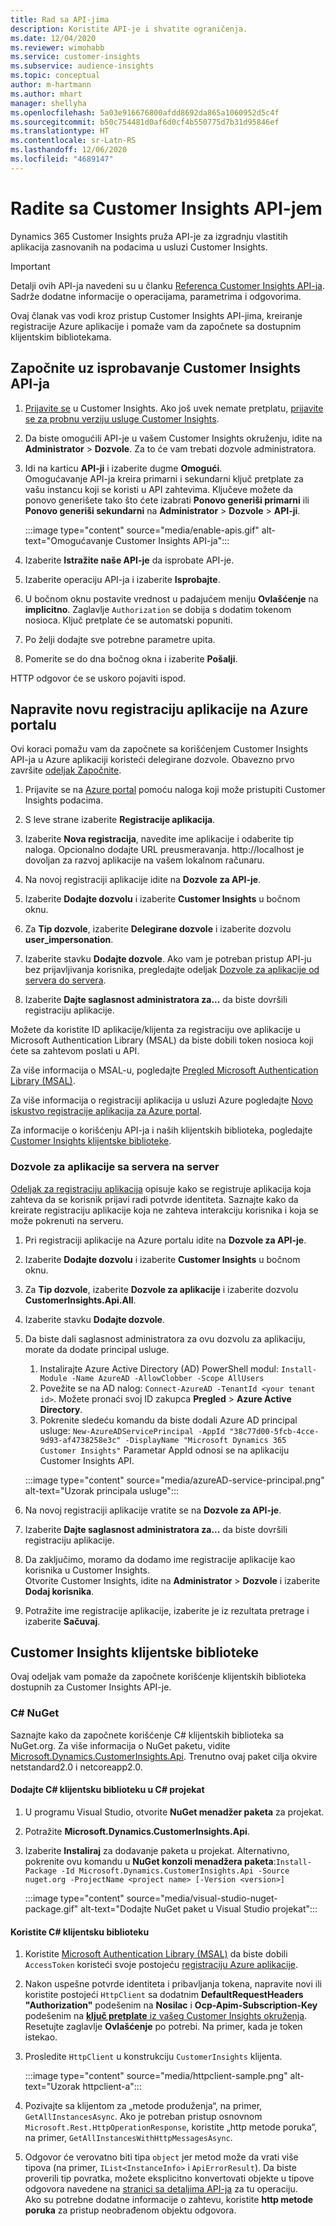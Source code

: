 ```yaml
---
title: Rad sa API-jima
description: Koristite API-je i shvatite ograničenja.
ms.date: 12/04/2020
ms.reviewer: wimohabb
ms.service: customer-insights
ms.subservice: audience-insights
ms.topic: conceptual
author: m-hartmann
ms.author: mhart
manager: shellyha
ms.openlocfilehash: 5a03e916676800afdd8692da865a1060952d5c4f
ms.sourcegitcommit: b50c754481d0af6d0cf4b550775d7b31d95846ef
ms.translationtype: HT
ms.contentlocale: sr-Latn-RS
ms.lasthandoff: 12/06/2020
ms.locfileid: "4689147"
---
```

# <a name="work-with-customer-insights-apis"></a>Radite sa Customer Insights API-jem

Dynamics 365 Customer Insights pruža API-je za izgradnju vlastitih aplikacija zasnovanih na podacima u usluzi Customer Insights.

> [!IMPORTANT]
> Detalji ovih API-ja navedeni su u članku [Referenca Customer Insights API-ja](https://developer.ci.ai.dynamics.com/api-details#api=CustomerInsights). Sadrže dodatne informacije o operacijama, parametrima i odgovorima.

Ovaj članak vas vodi kroz pristup Customer Insights API-jima, kreiranje registracije Azure aplikacije i pomaže vam da započnete sa dostupnim klijentskim bibliotekama.

## <a name="get-started-trying-the-customer-insights-apis"></a>Započnite uz isprobavanje Customer Insights API-ja

1. [Prijavite se](https://home.ci.ai.dynamics.com) u Customer Insights. Ako još uvek nemate pretplatu, [prijavite se za probnu verziju usluge Customer Insights](https://aka.ms/tryci).

1. Da biste omogućili API-je u vašem Customer Insights okruženju, idite na **Administrator** > **Dozvole**. Za to će vam trebati dozvole administratora.

1. Idi na karticu **API-ji** i izaberite dugme **Omogući**.    
   Omogućavanje API-ja kreira primarni i sekundarni ključ pretplate za vašu instancu koji se koristi u API zahtevima. Ključeve možete da ponovo generišete tako što ćete izabrati **Ponovo generiši primarni** ili **Ponovo generiši sekundarni** na **Administrator** > **Dozvole** > **API-ji**.

   :::image type="content" source="media/enable-apis.gif" alt-text="Omogućavanje Customer Insights API-ja":::

1. Izaberite **Istražite naše API-je** da isprobate API-je.

1. Izaberite operaciju API-ja i izaberite **Isprobajte**.

1. U bočnom oknu postavite vrednost u padajućem meniju **Ovlašćenje** na **implicitno**. Zaglavlje `Authorization` se dobija s dodatim tokenom nosioca. Ključ pretplate će se automatski popuniti.
  
1. Po želji dodajte sve potrebne parametre upita.

1. Pomerite se do dna bočnog okna i izaberite **Pošalji**.

HTTP odgovor će se uskoro pojaviti ispod.

## <a name="create-a-new-app-registration-in-the-azure-portal"></a>Napravite novu registraciju aplikacije na Azure portalu

Ovi koraci pomažu vam da započnete sa korišćenjem Customer Insights API-ja u Azure aplikaciji koristeći delegirane dozvole. Obavezno prvo završite [odeljak Započnite](#get-started-trying-the-customer-insights-apis).

1. Prijavite se na [Azure portal](https://portal.azure.com) pomoću naloga koji može pristupiti Customer Insights podacima.

1. S leve strane izaberite **Registracije aplikacija**.

1. Izaberite **Nova registracija**, navedite ime aplikacije i odaberite tip naloga.
   Opcionalno dodajte URL preusmeravanja. http://localhost je dovoljan za razvoj aplikacije na vašem lokalnom računaru.

1. Na novoj registraciji aplikacije idite na **Dozvole za API-je**.

1. Izaberite **Dodajte dozvolu** i izaberite **Customer Insights** u bočnom oknu.

1. Za **Tip dozvole**, izaberite **Delegirane dozvole** i izaberite dozvolu **user_impersonation**.

1. Izaberite stavku **Dodajte dozvole**. Ako vam je potreban pristup API-ju bez prijavljivanja korisnika, pregledajte odeljak [Dozvole za aplikacije od servera do servera](#server-to-server-application-permissions).

1. Izaberite **Dajte saglasnost administratora za...** da biste dovršili registraciju aplikacije.

Možete da koristite ID aplikacije/klijenta za registraciju ove aplikacije u Microsoft Authentication Library (MSAL) da biste dobili token nosioca koji ćete sa zahtevom poslati u API.

Za više informacija o MSAL-u, pogledajte [Pregled Microsoft Authentication Library (MSAL)](https://docs.microsoft.com/azure/active-directory/develop/msal-overview).

Za više informacija o registraciji aplikacija u usluzi Azure pogledajte [Novo iskustvo registracije aplikacija za Azure portal](https://docs.microsoft.com/azure/active-directory/develop/app-registration-portal-training-guide).

Za informacije o korišćenju API-ja i naših klijentskih biblioteka, pogledajte [Customer Insights klijentske biblioteke](#customer-insights-client-libraries).

### <a name="server-to-server-application-permissions"></a>Dozvole za aplikacije sa servera na server

[Odeljak za registraciju aplikacija](#create-a-new-app-registration-in-the-azure-portal) opisuje kako se registruje aplikacija koja zahteva da se korisnik prijavi radi potvrde identiteta. Saznajte kako da kreirate registraciju aplikacije koja ne zahteva interakciju korisnika i koja se može pokrenuti na serveru.

1. Pri registraciji aplikacije na Azure portalu idite na **Dozvole za API-je**.

1. Izaberite **Dodajte dozvolu** i izaberite **Customer Insights** u bočnom oknu.

1. Za **Tip dozvole**, izaberite **Dozvole za aplikacije** i izaberite dozvolu **CustomerInsights.Api.All**.

1. Izaberite stavku **Dodajte dozvole**.

1. Da biste dali saglasnost administratora za ovu dozvolu za aplikaciju, morate da dodate principal usluge.

   1. Instalirajte Azure Active Directory (AD) PowerShell modul: `Install-Module -Name AzureAD -AllowClobber -Scope AllUsers`
   1. Povežite se na AD nalog: `Connect-AzureAD -TenantId <your tenant id>`. Možete pronaći svoj ID zakupca **Pregled** > **Azure Active Directory**.
   1. Pokrenite sledeću komandu da biste dodali Azure AD principal usluge: `New-AzureADServicePrincipal -AppId "38c77d00-5fcb-4cce-9d93-af4738258e3c" -DisplayName "Microsoft Dynamics 365 Customer Insights"` Parametar AppId odnosi se na aplikaciju Customer Insights API.

   :::image type="content" source="media/azureAD-service-principal.png" alt-text="Uzorak principala usluge":::

1. Na novoj registraciji aplikacije vratite se na **Dozvole za API-je**.

1. Izaberite **Dajte saglasnost administratora za...** da biste dovršili registraciju aplikacije.

1. Da zaključimo, moramo da dodamo ime registracije aplikacije kao korisnika u Customer Insights.    
   Otvorite Customer Insights, idite na **Administrator** > **Dozvole** i izaberite **Dodaj korisnika**.

1. Potražite ime registracije aplikacije, izaberite je iz rezultata pretrage i izaberite **Sačuvaj**.

## <a name="customer-insights-client-libraries"></a>Customer Insights klijentske biblioteke

Ovaj odeljak vam pomaže da započnete korišćenje klijentskih biblioteka dostupnih za Customer Insights API-je.

### <a name="c-nuget"></a>C# NuGet

Saznajte kako da započnete korišćenje C# klijentskih biblioteka sa NuGet.org. Za više informacija o NuGet paketu, vidite [Microsoft.Dynamics.CustomerInsights.Api](https://www.nuget.org/packages/Microsoft.Dynamics.CustomerInsights.Api/). Trenutno ovaj paket cilja okvire netstandard2.0 i netcoreapp2.0.

#### <a name="add-the-c-client-library-to-a-c-project"></a>Dodajte C# klijentsku biblioteku u C# projekat

1. U programu Visual Studio, otvorite **NuGet menadžer paketa** za projekat.

1. Potražite **Microsoft.Dynamics.CustomerInsights.Api**.

1. Izaberite **Instaliraj** za dodavanje paketa u projekat.
   Alternativno, pokrenite ovu komandu u **NuGet konzoli menadžera paketa**:`Install-Package -Id Microsoft.Dynamics.CustomerInsights.Api -Source nuget.org -ProjectName <project name> [-Version <version>]`

   :::image type="content" source="media/visual-studio-nuget-package.gif" alt-text="Dodajte NuGet paket u Visual Studio projekat":::

#### <a name="use-the-c-client-library"></a>Koristite C# klijentsku biblioteku

1. Koristite [Microsoft Authentication Library (MSAL)](https://docs.microsoft.com/azure/active-directory/develop/msal-overview) da biste dobili `AccessToken` koristeći svoje postojeću [registraciju Azure aplikacije](#create-a-new-app-registration-in-the-azure-portal).

1. Nakon uspešne potvrde identiteta i pribavljanja tokena, napravite novi ili koristite postojeći `HttpClient` sa dodatnim **DefaultRequestHeaders "Authorization"** podešenim na **Nosilac<access token>** i **Ocp-Apim-Subscription-Key** podešenim na [**ključ pretplate** iz vašeg Customer Insights okruženja](#get-started-trying-the-customer-insights-apis).    
   Resetujte zaglavlje **Ovlašćenje** po potrebi. Na primer, kada je token istekao.

1. Prosledite `HttpClient` u konstrukciju `CustomerInsights` klijenta.

   :::image type="content" source="media/httpclient-sample.png" alt-text="Uzorak httpclient-a":::

1. Pozivajte sa klijentom za „metode produženja“, na primer, `GetAllInstancesAsync`. Ako je potreban pristup osnovnom `Microsoft.Rest.HttpOperationResponse`, koristite „http metode poruka“, na primer, `GetAllInstancesWithHttpMessagesAsync`.

1. Odgovor će verovatno biti tipa `object` jer metod može da vrati više tipova (na primer, `IList<InstanceInfo>` i `ApiErrorResult`). Da biste proverili tip povratka, možete eksplicitno konvertovati objekte u tipove odgovora navedene na [stranici sa detaljima API-ja](https://developer.ci.ai.dynamics.com/api-details#api=CustomerInsights) za tu operaciju.    
   Ako su potrebne dodatne informacije o zahtevu, koristite **http metode poruka** za pristup neobrađenom objektu odgovora.
